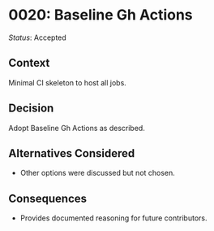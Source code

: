 # 0020: Baseline Gh Actions

*Status*: Accepted

## Context
Minimal CI skeleton to host all jobs.

## Decision
Adopt Baseline Gh Actions as described.

## Alternatives Considered
- Other options were discussed but not chosen.

## Consequences
- Provides documented reasoning for future contributors.
